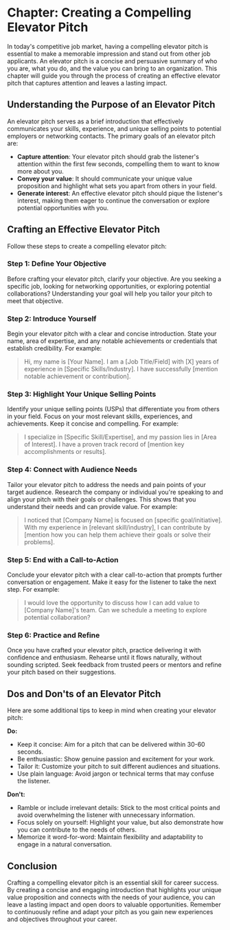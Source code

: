 Chapter: Creating a Compelling Elevator Pitch
=============================================

In today's competitive job market, having a compelling elevator pitch is essential to make a memorable impression and stand out from other job applicants. An elevator pitch is a concise and persuasive summary of who you are, what you do, and the value you can bring to an organization. This chapter will guide you through the process of creating an effective elevator pitch that captures attention and leaves a lasting impact.

Understanding the Purpose of an Elevator Pitch
----------------------------------------------

An elevator pitch serves as a brief introduction that effectively communicates your skills, experience, and unique selling points to potential employers or networking contacts. The primary goals of an elevator pitch are:

* **Capture attention**: Your elevator pitch should grab the listener's attention within the first few seconds, compelling them to want to know more about you.
* **Convey your value**: It should communicate your unique value proposition and highlight what sets you apart from others in your field.
* **Generate interest**: An effective elevator pitch should pique the listener's interest, making them eager to continue the conversation or explore potential opportunities with you.

Crafting an Effective Elevator Pitch
------------------------------------

Follow these steps to create a compelling elevator pitch:

### Step 1: Define Your Objective

Before crafting your elevator pitch, clarify your objective. Are you seeking a specific job, looking for networking opportunities, or exploring potential collaborations? Understanding your goal will help you tailor your pitch to meet that objective.

### Step 2: Introduce Yourself

Begin your elevator pitch with a clear and concise introduction. State your name, area of expertise, and any notable achievements or credentials that establish credibility. For example:
> Hi, my name is \[Your Name\]. I am a \[Job Title/Field\] with \[X\] years of experience in \[Specific Skills/Industry\]. I have successfully \[mention notable achievement or contribution\].

### Step 3: Highlight Your Unique Selling Points

Identify your unique selling points (USPs) that differentiate you from others in your field. Focus on your most relevant skills, experiences, and achievements. Keep it concise and compelling. For example:
> I specialize in \[Specific Skill/Expertise\], and my passion lies in \[Area of Interest\]. I have a proven track record of \[mention key accomplishments or results\].

### Step 4: Connect with Audience Needs

Tailor your elevator pitch to address the needs and pain points of your target audience. Research the company or individual you're speaking to and align your pitch with their goals or challenges. This shows that you understand their needs and can provide value. For example:
> I noticed that \[Company Name\] is focused on \[specific goal/initiative\]. With my experience in \[relevant skill/industry\], I can contribute by \[mention how you can help them achieve their goals or solve their problems\].

### Step 5: End with a Call-to-Action

Conclude your elevator pitch with a clear call-to-action that prompts further conversation or engagement. Make it easy for the listener to take the next step. For example:
> I would love the opportunity to discuss how I can add value to \[Company Name\]'s team. Can we schedule a meeting to explore potential collaboration?

### Step 6: Practice and Refine

Once you have crafted your elevator pitch, practice delivering it with confidence and enthusiasm. Rehearse until it flows naturally, without sounding scripted. Seek feedback from trusted peers or mentors and refine your pitch based on their suggestions.

Dos and Don'ts of an Elevator Pitch
-----------------------------------

Here are some additional tips to keep in mind when creating your elevator pitch:

**Do:**

* Keep it concise: Aim for a pitch that can be delivered within 30-60 seconds.
* Be enthusiastic: Show genuine passion and excitement for your work.
* Tailor it: Customize your pitch to suit different audiences and situations.
* Use plain language: Avoid jargon or technical terms that may confuse the listener.

**Don't:**

* Ramble or include irrelevant details: Stick to the most critical points and avoid overwhelming the listener with unnecessary information.
* Focus solely on yourself: Highlight your value, but also demonstrate how you can contribute to the needs of others.
* Memorize it word-for-word: Maintain flexibility and adaptability to engage in a natural conversation.

Conclusion
----------

Crafting a compelling elevator pitch is an essential skill for career success. By creating a concise and engaging introduction that highlights your unique value proposition and connects with the needs of your audience, you can leave a lasting impact and open doors to valuable opportunities. Remember to continuously refine and adapt your pitch as you gain new experiences and objectives throughout your career.
